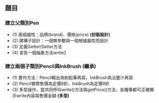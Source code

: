 ## 題目

### 建立父類別Pen
- (1) 兩個屬性：品牌(brand)、價格(price) **(封裝設計)**
- (2) 建構子設計：一個無參數與一個根據屬性而設計
- (3) 定義Getter/Setter方法
- (4) 宣告一個抽象方法write()

### 建立兩個子類別Pencil與InkBrush **(繼承)**
- (1) 實作方法：Pencil輸出為削鉛筆再寫，InkBrush為沾墨汁再寫
- (2) Pencil實際售價為定價8折，InkBrush為定價9折
- (3) 多型操作，當共同呼叫write()方法與getPrice()方法，各種筆都可正確顯示write內容與售價金額 **(多型)**
